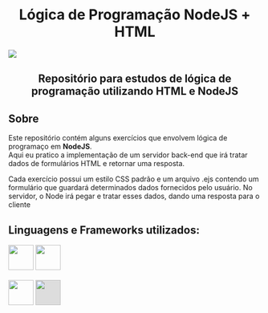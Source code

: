 <h1 align="center">Lógica de Programação NodeJS + HTML </h1>
<img src="https://static.imasters.com.br/wp-content/uploads/2018/02/nodejs_logo_green.jpg">

<h2 align="center">Repositório para estudos de lógica de programação utilizando HTML e NodeJS</h2>


<h2> Sobre</h2>

<p>
  Este repositório contém alguns exercícios que envolvem lógica de programaço em <strong>NodeJS</strong>.<br>
  Aqui eu pratico a implementação de um servidor back-end que irá tratar dados de formulários HTML e retornar
  uma resposta.
</p>
<p>
  Cada exercício possui um estilo CSS padrão e um arquivo .ejs contendo um formulário que guardará determinados
  dados fornecidos pelo usuário. No servidor, o Node irá pegar e tratar esses dados, dando uma resposta para o
  cliente
</p>

<h2> Linguagens e Frameworks utilizados: </h2>
<div style="display: inline-block">
  <img height="50px" src="https://cdn.jsdelivr.net/gh/devicons/devicon/icons/nodejs/nodejs-original.svg" />
  <img height="50px" src="https://cdn.jsdelivr.net/gh/devicons/devicon/icons/css3/css3-plain.svg" />
</div>
<br><br>
<div style="display: inline-block">
  <img height="50px" src="https://icons.veryicon.com/png/o/business/vscode-program-item-icon/ejs.png" />
  <img height="50px" style="background: #ddd" src="https://cdn.jsdelivr.net/gh/devicons/devicon/icons/express/express-original.svg" />
</div>
